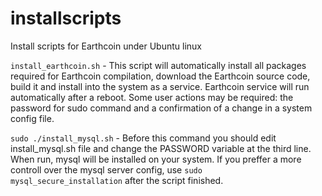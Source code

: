 # installscripts
Install scripts for Earthcoin under Ubuntu linux

<code>install_earthcoin.sh</code> - This script will automatically install all packages required for Earthcoin compilation, download the Earthcoin source code, build it and install into the system as a service. Earthcoin service will run automatically after a reboot. Some user actions may be required: the password for sudo command and a confirmation of a change in a system config file.

<code>sudo ./install_mysql.sh</code> - Before this command you should edit install_mysql.sh file and change the PASSWORD variable at the third line. When run, mysql will be installed on your system. If you preffer a more controll over the mysql server config, use <code>sudo mysql_secure_installation</code> after the script finished.
